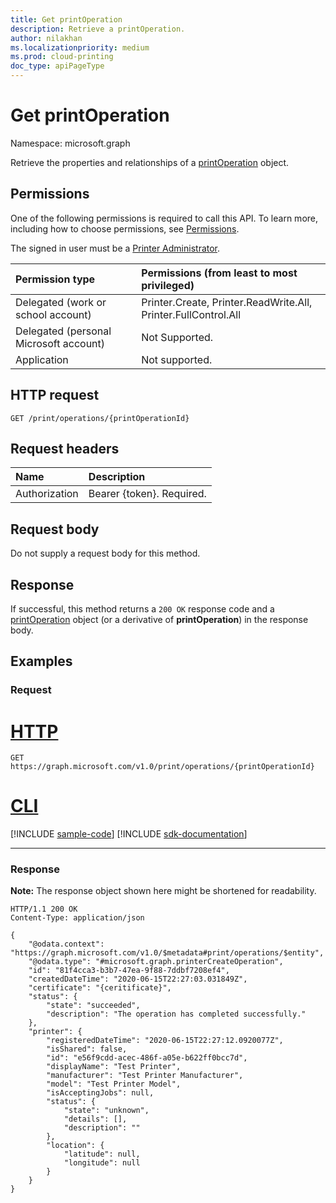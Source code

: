 ```yaml
---
title: Get printOperation
description: Retrieve a printOperation.
author: nilakhan
ms.localizationpriority: medium
ms.prod: cloud-printing
doc_type: apiPageType
---
```


# Get printOperation
Namespace: microsoft.graph

Retrieve the properties and relationships of a [printOperation](../resources/printoperation.md) object.

## Permissions
One of the following permissions is required to call this API. To learn more, including how to choose permissions, see [Permissions](/graph/permissions-reference).

The signed in user must be a [Printer Administrator](/azure/active-directory/users-groups-roles/directory-assign-admin-roles#printer-administrator).

|Permission type | Permissions (from least to most privileged) |
|:---------------|:--------------------------------------------|
|Delegated (work or school account)| Printer.Create, Printer.ReadWrite.All, Printer.FullControl.All |
|Delegated (personal Microsoft account)|Not Supported.|
|Application| Not supported. |

## HTTP request

<!-- {
  "blockType": "ignored"
}
-->
``` http
GET /print/operations/{printOperationId}
```

## Request headers
|Name|Description|
|:---|:---|
|Authorization|Bearer {token}. Required.|

## Request body
Do not supply a request body for this method.

## Response
If successful, this method returns a `200 OK` response code and a [printOperation](../resources/printOperation.md) object (or a derivative of **printOperation**) in the response body.

## Examples

### Request

# [HTTP](#tab/http)
<!-- {
  "blockType": "request",
  "name": "get_printoperation"
}
-->
``` http
GET https://graph.microsoft.com/v1.0/print/operations/{printOperationId}
```

# [CLI](#tab/cli)
[!INCLUDE [sample-code](../includes/snippets/cli/get-printoperation-cli-snippets.md)]
[!INCLUDE [sdk-documentation](../includes/snippets/snippets-sdk-documentation-link.md)]

---

### Response
**Note:** The response object shown here might be shortened for readability.
<!-- {
  "blockType": "response",
  "truncated": true,
  "@odata.type": "microsoft.graph.printOperation"
}
-->
``` http
HTTP/1.1 200 OK
Content-Type: application/json

{
    "@odata.context": "https://graph.microsoft.com/v1.0/$metadata#print/operations/$entity",
    "@odata.type": "#microsoft.graph.printerCreateOperation",
    "id": "81f4cca3-b3b7-47ea-9f88-7ddbf7208ef4",
    "createdDateTime": "2020-06-15T22:27:03.031849Z",
    "certificate": "{ceritificate}",
    "status": {
        "state": "succeeded",
        "description": "The operation has completed successfully."
    },
    "printer": {
        "registeredDateTime": "2020-06-15T22:27:12.0920077Z",
        "isShared": false,
        "id": "e56f9cdd-acec-486f-a05e-b622ff0bcc7d",
        "displayName": "Test Printer",
        "manufacturer": "Test Printer Manufacturer",
        "model": "Test Printer Model",
        "isAcceptingJobs": null,
        "status": {
            "state": "unknown",
            "details": [],
            "description": ""
        },
        "location": {
            "latitude": null,
            "longitude": null
        }
    }
}
```

